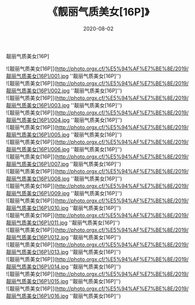 ﻿---
layout: post
title:  《靓丽气质美女[16P]》
date:   2020-08-02
img: http://photo.orgx.cf/%E5%94%AF%E7%BE%8E/2019/靓丽气质美女[16P]/000.jpg
categories: [美女, 清纯, 唯美]
---

靓丽气质美女[16P]

![靓丽气质美女[16P]](http://photo.orgx.cf/%E5%94%AF%E7%BE%8E/2019/靓丽气质美女[16P]/001.jpg ''靓丽气质美女[16P]'') <br>
![靓丽气质美女[16P]](http://photo.orgx.cf/%E5%94%AF%E7%BE%8E/2019/靓丽气质美女[16P]/002.jpg ''靓丽气质美女[16P]'') <br>
![靓丽气质美女[16P]](http://photo.orgx.cf/%E5%94%AF%E7%BE%8E/2019/靓丽气质美女[16P]/003.jpg ''靓丽气质美女[16P]'') <br>
![靓丽气质美女[16P]](http://photo.orgx.cf/%E5%94%AF%E7%BE%8E/2019/靓丽气质美女[16P]/004.jpg ''靓丽气质美女[16P]'') <br>
![靓丽气质美女[16P]](http://photo.orgx.cf/%E5%94%AF%E7%BE%8E/2019/靓丽气质美女[16P]/005.jpg ''靓丽气质美女[16P]'') <br>
![靓丽气质美女[16P]](http://photo.orgx.cf/%E5%94%AF%E7%BE%8E/2019/靓丽气质美女[16P]/006.jpg ''靓丽气质美女[16P]'') <br>
![靓丽气质美女[16P]](http://photo.orgx.cf/%E5%94%AF%E7%BE%8E/2019/靓丽气质美女[16P]/007.jpg ''靓丽气质美女[16P]'') <br>
![靓丽气质美女[16P]](http://photo.orgx.cf/%E5%94%AF%E7%BE%8E/2019/靓丽气质美女[16P]/008.jpg ''靓丽气质美女[16P]'') <br>
![靓丽气质美女[16P]](http://photo.orgx.cf/%E5%94%AF%E7%BE%8E/2019/靓丽气质美女[16P]/009.jpg ''靓丽气质美女[16P]'') <br>
![靓丽气质美女[16P]](http://photo.orgx.cf/%E5%94%AF%E7%BE%8E/2019/靓丽气质美女[16P]/010.jpg ''靓丽气质美女[16P]'') <br>
![靓丽气质美女[16P]](http://photo.orgx.cf/%E5%94%AF%E7%BE%8E/2019/靓丽气质美女[16P]/011.jpg ''靓丽气质美女[16P]'') <br>
![靓丽气质美女[16P]](http://photo.orgx.cf/%E5%94%AF%E7%BE%8E/2019/靓丽气质美女[16P]/012.jpg ''靓丽气质美女[16P]'') <br>
![靓丽气质美女[16P]](http://photo.orgx.cf/%E5%94%AF%E7%BE%8E/2019/靓丽气质美女[16P]/013.jpg ''靓丽气质美女[16P]'') <br>
![靓丽气质美女[16P]](http://photo.orgx.cf/%E5%94%AF%E7%BE%8E/2019/靓丽气质美女[16P]/014.jpg ''靓丽气质美女[16P]'') <br>
![靓丽气质美女[16P]](http://photo.orgx.cf/%E5%94%AF%E7%BE%8E/2019/靓丽气质美女[16P]/015.jpg ''靓丽气质美女[16P]'') <br>
![靓丽气质美女[16P]](http://photo.orgx.cf/%E5%94%AF%E7%BE%8E/2019/靓丽气质美女[16P]/016.jpg ''靓丽气质美女[16P]'') <br>
